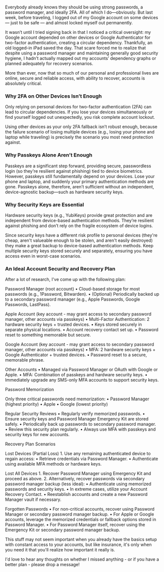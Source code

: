 Everybody already knows they should be using strong passwords, a password manager, and ideally 2FA. All of which I do—obviously. But last week, before traveling, I logged out of my Google account on some devices — just to be safe — and almost locked myself out permanently. 

It wasn’t until I tried signing back in that I noticed a critical oversight: my Google account depended on other devices or Google Authenticator for two-factor authentication, creating a circular dependency. Thankfully, an old logged-in iPad saved the day. That scare forced me to realize that despite using a password manager and maintaining generally good security hygiene, I hadn’t actually mapped out my accounts’ dependency graphs or planned adequately for recovery scenarios.

More than ever, now that so much of our personal and professional lives are online, secure and reliable access, with ability to recover, accounts is absolutely critical.

### Why 2FA on Other Devices Isn’t Enough

Only relying on personal devices for two-factor authentication (2FA) can lead to circular dependencies. If you lose your devices simultaneously or find yourself logged out unexpectedly, you risk complete account lockout. 

Using other devices as your only 2FA fallback isn’t robust enough, because the failure scenario of losing multiple devices (e.g., losing your phone and laptop while traveling) is precisely the scenario you most need protection against.

### Why Passkeys Alone Aren’t Enough

Passkeys are a significant step forward, providing secure, passwordless login (so they're resilient against phishing) tied to device biometrics. However, passkeys still fundamentally depend on your devices. Lose your phone and laptop, and suddenly your primary authentication methods are gone. Passkeys alone, therefore, aren’t sufficient without an independent, device-agnostic backup—such as hardware security keys.

### Why Security Keys are Essential

Hardware security keys (e.g., YubiKeys) provide great protection and are independent from device-based authentication methods. They’re resilient against phishing and don’t rely on the fragile ecosystem of device logins. 

Since security keys have a different risk profile to personal devices (they're cheap, aren't valueable enough to be stolen, and aren't easily destroyed) they make a great backup to device-based authentication methods. Keep multiple security keys stored securely and separately, ensuring you have access even in worst-case scenarios.

### An Ideal Account Security and Recovery Plan

After a lot of research, I've come up with the following plan:

Password Manager (root account)
	•	Cloud-based storage for most passwords (e.g., 1Password, Bitwarden).
	•	(Optional) Periodically backed up to a secondary password manager (e.g., Apple Passwords, Google Passwords, LastPass).

Apple Account (key account - may grant access to secondary password manager, other accounts via passkeys)
	•	Multi-Factor Authentication: 2 hardware security keys + trusted devices.
	•	Keys stored securely in separate physical locations.
	•	Account recovery contact set up.
	•	Password reset to something memorable but secure.

Google Account (key account - may grant access to secondary password manager, other accounts via passkeys)
	•	MFA: 2 hardware security keys + Google Authenticator + trusted devices.
	•	Password reset to a secure, memorable phrase.

Other Accounts
	•	Managed via Password Manager or OAuth with Google or Apple.
	•	MFA: Combination of passkeys and hardware security keys.
	•	Immediately upgrade any SMS-only MFA accounts to support security keys.

Password Memorization

Only three critical passwords need memorization:
	•	Password Manager (highest priority)
	•	Apple
	•	Google (lowest priority)

Regular Security Reviews
	•	Regularly verify memorized passwords.
	•	Ensure security keys and Password Manager Emergency Kit are stored safely.
	•	Periodically back up passwords to secondary password manager.
	•	Review this security plan regularly.
	•	Always use MFA with passkeys and security keys for new accounts.

Recovery Plan Scenarios

Lost Devices (Partial Loss)
	1.	Use any remaining authenticated device to regain access:
	•	Retrieve credentials via Password Manager.
	•	Authenticate using available MFA methods or hardware keys.

Lost All Devices
	1.	Recover Password Manager using Emergency Kit and proceed as above.
	2.	Alternatively, recover passwords via secondary password manager backup (less ideal):
	•	Authenticate using memorized passwords and security keys.
	•	In extreme cases, utilize your Account Recovery Contact.
	•	Reestablish accounts and create a new Password Manager vault if necessary.

Forgotten Passwords
	•	For non-critical accounts, recover using Password Manager or secondary password manager backup.
	•	For Apple or Google accounts, leverage the memorized credentials or fallback options stored in Password Manager.
	•	For Password Manager itself, recover using the Emergency Kit or secondary password manager backup.

This stuff may not seem important when you already have the basics setup with constant access to your accounts, but like insurance, it's only when you need it that you'll realize how important it really is. 

I'd love to hear any thoughts on whether I missed anything - or if you have a better plan - please drop a message!